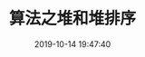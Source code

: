 ---
title: 算法之堆和堆排序
date: 2019-10-14 19:47:40
keywords: 堆和堆排序
description: 堆这种数据结构的应用场景非常多，最经典的莫过于堆排序了。堆排序是一种原地的、时间复杂度为$O(n\logn)$的排序算法。
categories: 
  - 算法
tags:
  - 排序
comments: false
---